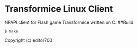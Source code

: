 # Transformice Linux Client
NPAPI client for Flash game Transformice written on C.
##Build
```
$ make
```

Copyright (c) editor700
